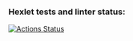 ### Hexlet tests and linter status:
[![Actions Status](https://github.com/dovlin-m/frontend-project-lvl1/workflows/hexlet-check/badge.svg)](https://github.com/dovlin-m/frontend-project-lvl1/actions)